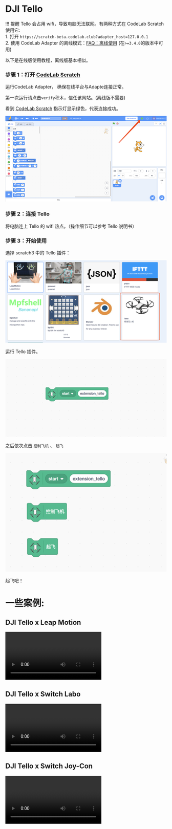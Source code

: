 # DJI Tello

<!--
可以在[插件市场](/extension_guide/extension_market/)中下载 Tello 插件。
添加注释-->

!!! 提醒
    Tello 会占用 wifi，导致电脑无法联网。有两种方式在 CodeLab Scratch 使用它:  
    1. 打开 `https://scratch-beta.codelab.club?adapter_host=127.0.0.1`  
    2. 使用 CodeLab Adapter 的离线模式：[FAQ：离线使用](/user_guide/FAQ/#_6) (在`>=3.4.0`的版本中可用)

以下是在线版使用教程，离线版基本相似。

### 步骤 1：打开 [CodeLab Scratch](https://scratch-beta.codelab.club?adapter_host=127.0.0.1)
运行CodeLab Adapter， 确保在线平台与Adapte连接正常。

第一次运行请点击`verify`积木，信任该网站。(离线版不需要)

看到 [CodeLab Scratch](https://scratch-beta.codelab.club?adapter_host=127.0.0.1) 指示灯显示绿色，代表连接成功。

![](/img/v2/codelab-scratch3.png)

<!--
下载 [CodeLab Scratch Desktop(离线版)](https://www.codelab.club/blog/2020/08/20/tools/)，并运行它。

![](../img/scratch3-home.png)
-->

### 步骤 2：连接 Tello

将电脑连上 Tello 的 wifi 热点。（操作细节可以参考 Tello 说明书）

### 步骤 3：开始使用

选择 scratch3 中的 Tello 插件：

<img width="600px" src="/img/scratch3_tello.png"/>



运行 Tello 插件。

![](/img/870f31bff87dc33c9640280c786ca483.png)

之后依次点击 `控制飞机` 、 `起飞`

<img width="600px" src="/img/46f87c6602288de4df896243fc87a3dc.png"/>

起飞吧！

# 一些案例:

## DJI Tello x Leap Motion

<video width=300px src="/video/tello_leapmotion.mp4" controls="controls"></video>

## DJI Tello x Switch Labo

<video width=300px src="/video/tello_labo.mp4" controls="controls"></video>

## DJI Tello x Switch Joy-Con

<video width=300px src="/video/tello_joy_con.mp4" controls="controls"></video>
